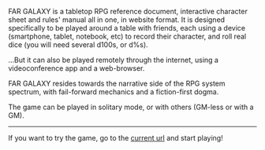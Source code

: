 <span class="reddish bold">FAR GALAXY</span> is a tabletop RPG reference document, interactive character sheet and rules' manual all in one, in website format.
It is designed specifically to be played around a table with friends, each using a device (smartphone, tablet, notebook, etc) to record their character, and roll real dice (you will need several d100s, or d%s).

...But it can also be played remotely through the internet, using a videoconference app and a web-browser.

<span class="reddish bold">FAR GALAXY</span> resides towards the narrative side of the RPG system spectrum, with fail-forward mechanics and a fiction-first dogma.

The game can be played in solitary mode, or with others (GM-less or with a GM).

<hr/>

If you want to try the game, go to the [current url](https://far-galaxy.vercel.app) and start playing!